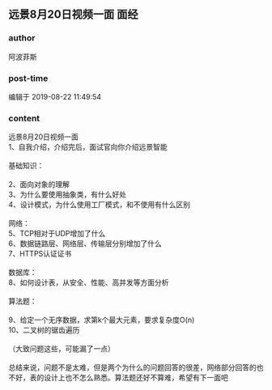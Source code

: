 ## 远景8月20日视频一面  面经
### author 
阿波菲斯
### post-time 

编辑于  2019-08-22 11:49:54
### content 
<div class="post-topic-des nc-post-content">
 <span>
  <div>
   远景8月20日视频一面
  </div>
  <div>
   1、自我介绍，介绍完后，面试官向你介绍远景智能
  </div>
  <div>
   <br/>
  </div>
  <div>
   基础知识：
  </div>
  <div>
   <br/>
  </div>
  <div>
   2、面向对象的理解
  </div>
  <div>
   3、为什么要使用抽象类，有什么好处
  </div>
  <div>
   4、设计模式，为什么使用工厂模式，和不使用有什么区别
  </div>
  <div>
   <br/>
  </div>
  <div>
   网络：
  </div>
  <div>
   5、TCP相对于UDP增加了什么
  </div>
  <div>
   6、数据链路层、网络层、传输层分别增加了什么
  </div>
  <div>
   7、HTTPS认证证书
  </div>
  <div>
   <br/>
  </div>
  <div>
   数据库：
  </div>
  <div>
   8、如何设计表，从安全、性能、高并发等方面分析
  </div>
  <div>
   <br/>
  </div>
  <div>
   算法题：
  </div>
  <div>
   <br/>
  </div>
  <div>
   9、给定一个无序数据，求第k个最大元素，要求复杂度O(n)
  </div>
  <div>
   10、二叉树的锯齿遍历
  </div>
  <div>
   <br/>
  </div>
  <div>
   （大致问题这些，可能漏了一点）
  </div>
  <div>
   <br/>
  </div>
  <div>
   总结来说，问题不是太难，但是两个为什么的问题回答的很差，网络部分回答的也不好，表的设计上也不怎么熟悉。算法题还好不算难，希望有下一面吧
  </div>
 </span>
</div>
